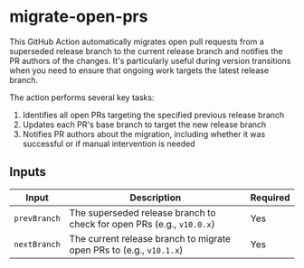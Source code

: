 # migrate-open-prs

This GitHub Action automatically migrates open pull requests from a superseded release branch to the current release branch and notifies the PR authors of the changes. It's particularly useful during version transitions when you need to ensure that ongoing work targets the latest release branch.

The action performs several key tasks:

1. Identifies all open PRs targeting the specified previous release branch
2. Updates each PR's base branch to target the new release branch
3. Notifies PR authors about the migration, including whether it was successful or if manual intervention is needed

## Inputs

| Input        | Description                                                           | Required |
| ------------ | --------------------------------------------------------------------- | -------- |
| `prevBranch` | The superseded release branch to check for open PRs (e.g., `v10.0.x`) | Yes      |
| `nextBranch` | The current release branch to migrate open PRs to (e.g., `v10.1.x`)   | Yes      |
